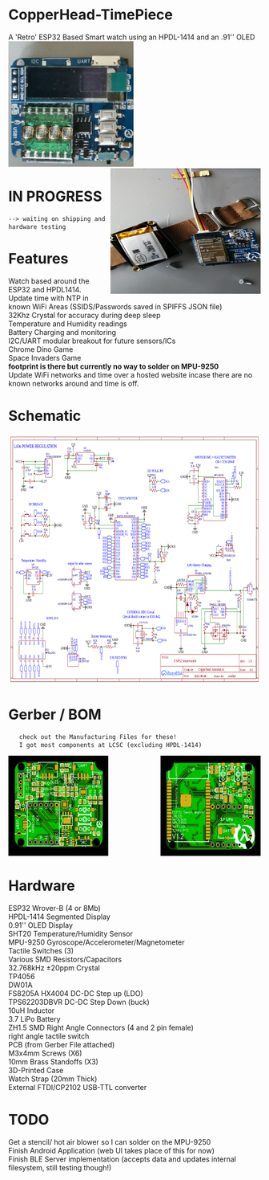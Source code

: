 # CopperHead-TimePiece
A 'Retro' ESP32 Based Smart watch using an HPDL-1414 and an .91'' OLED<br>
<img src="https://github.com/caleb221/CopperHead-TimePiece/blob/main/img/testPCB1.jpg"
     width ="250" height="250">
<img src="https://github.com/caleb221/CopperHead-TimePiece/blob/main/img/espTesterPCB1.jpg"
     width ="300" height="250" style="float:right">
# IN PROGRESS
    --> waiting on shipping and hardware testing

# Features
  Watch based around the ESP32 and HPDL1414. <br>
  Update time with NTP in known WiFi Areas (SSIDS/Passwords saved in SPIFFS JSON file) <br>
  32Khz Crystal for accuracy during deep sleep<br>
  Temperature and Humidity readings <br>
  Battery Charging and monitoring <br>
  I2C/UART modular breakout for future sensors/ICs <br>
  Chrome Dino Game  <br>
  Space Invaders Game <br>
   **footprint is there but currently no way to solder on MPU-9250** <br>
   Update WiFi networks and time over a hosted website incase there are no known networks around and time is off.
   
# Schematic
<img src="https://github.com/caleb221/CopperHead-TimePiece/blob/main/img/Schematic_esp32SmartWatch_2021-07-04.png" width="650" height="500">

# Gerber / BOM
       check out the Manufacturing Files for these!
       I got most components at LCSC (excluding HPDL-1414)
  <img src="https://github.com/caleb221/CopperHead-TimePiece/blob/main/img/cleanGreenFRONT.svg" width="200" height ="200">
  <img src="https://github.com/caleb221/CopperHead-TimePiece/blob/main/img/cleanGreenBACK.svg" width="200" height ="200" style="float:right">
       
# Hardware
  ESP32 Wrover-B (4 or 8Mb) <br>
  HPDL-1414 Segmented Display  <br>
  0.91'' OLED Display <br>
  SHT20 Temperature/Humidity Sensor <br>
  MPU-9250 Gyroscope/Accelerometer/Magnetometer <br>
  Tactile Switches (3) <br>
  Various SMD Resistors/Capacitors <br>
  32.768kHz ±20ppm Crystal <br>
  TP4056 <br>
  DW01A   <br>
  FS8205A
  HX4004 DC-DC Step up (LDO) <br>
  TPS62203DBVR DC-DC Step Down (buck) <br>
  10uH Inductor <br>
  3.7 LiPo Battery <br>
  ZH1.5 SMD Right Angle Connectors (4 and 2 pin female)  <br>
  right angle tactile switch <br>
  PCB (from Gerber File attached)<br>
  M3x4mm Screws (X6)<br>
  10mm Brass Standoffs (X3)<br>
  3D-Printed Case <br>
  Watch Strap (20mm Thick)<br>
  External FTDI/CP2102 USB-TTL converter<br>
# TODO
  Get a stencil/ hot air blower so I can solder on the MPU-9250 <br>
  Finish Android Application (web UI takes place of this for now) <br>
  Finish BLE Server implementation (accepts data and updates internal filesystem, still testing though!) <br>
  

